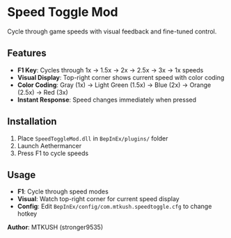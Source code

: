 # Speed Toggle Mod

Cycle through game speeds with visual feedback and fine-tuned control.

## Features

- **F1 Key**: Cycles through 1x → 1.5x → 2x → 2.5x → 3x → 1x speeds
- **Visual Display**: Top-right corner shows current speed with color coding
- **Color Coding**: Gray (1x) → Light Green (1.5x) → Blue (2x) → Orange (2.5x) → Red (3x)
- **Instant Response**: Speed changes immediately when pressed

## Installation

1. Place `SpeedToggleMod.dll` in `BepInEx/plugins/` folder
2. Launch Aethermancer
3. Press F1 to cycle speeds

## Usage

- **F1**: Cycle through speed modes
- **Visual**: Watch top-right corner for current speed display
- **Config**: Edit `BepInEx/config/com.mtkush.speedtoggle.cfg` to change hotkey

**Author**: MTKUSH (stronger9535)